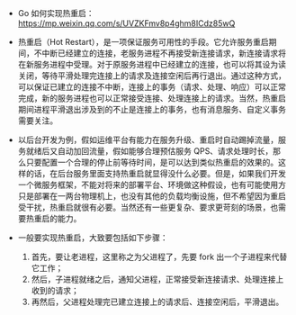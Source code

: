 
+ Go 如何实现热重启：<https://mp.weixin.qq.com/s/UVZKFmv8p4ghm8ICdz85wQ>

+ 热重启（Hot Restart），是一项保证服务可用性的手段。它允许服务重启期间，不中断已经建立的连接，老服务进程不再接受新连接请求，新连接请求将在新服务进程中受理。对于原服务进程中已经建立的连接，也可以将其设为读关闭，等待平滑处理完连接上的请求及连接空闲后再行退出。通过这种方式，可以保证已建立的连接不中断，连接上的事务（请求、处理、响应）可以正常完成，新的服务进程也可以正常接受连接、处理连接上的请求。当然，热重启期间进程平滑退出涉及到的不止是连接上的事务，也有消息服务、自定义事务需要关注。

+ 以后台开发为例，假如运维平台有能力在服务升级、重启时自动踢掉流量，服务就绪后又自动加回流量，假如能够合理预估服务 QPS、请求处理时长，那么只要配置一个合理的停止前等待时间，是可以达到类似热重启的效果的。这样的话，在后台服务里面支持热重启就显得没什么必要。但是，如果我们开发一个微服务框架，不能对将来的部署平台、环境做这种假设，也有可能使用方只是部署在一两台物理机上，也没有其他的负载均衡设施，但不希望因为重启受干扰，热重启就很有必要。当然还有一些更复杂、要求更苛刻的场景，也需要热重启的能力。

+ 一般要实现热重启，大致要包括如下步骤：
    1. 首先，要让老进程，这里称之为父进程了，先要 fork 出一个子进程来代替它工作；
    2. 然后，子进程就绪之后，通知父进程，正常接受新连接请求、处理连接上收到的请求；
    3. 再然后，父进程处理完已建立连接上的请求后、连接空闲后，平滑退出。

    